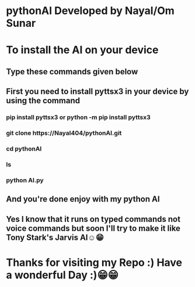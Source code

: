 # pythonAI Developed by Nayal/Om Sunar
# To install the AI on your device
## Type these commands given below
## First you need to install pyttsx3 in your device by using the command
### pip install pyttsx3 or python -m pip install pyttsx3
### git clone https://Nayal404/pythonAI.git
### cd pythonAI
### ls
### python AI.py
## And you're done enjoy with my python AI
## Yes I know that it runs on typed commands not voice commands but soon I'll try to make it like Tony Stark's Jarvis AI☺😁
# Thanks for visiting my Repo :) Have a wonderful Day :)😁😁
